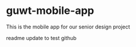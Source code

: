 # guwt-mobile-app
This is the mobile app for our senior design project

readme update to test github
